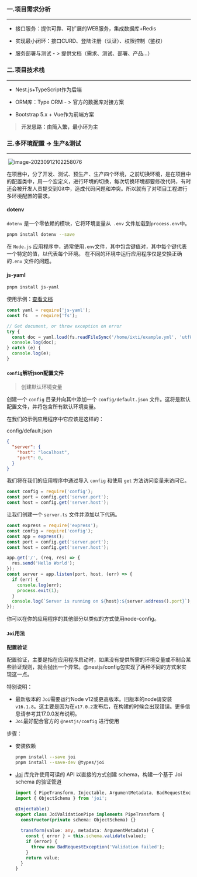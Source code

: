 ### 一.项目需求分析

------



- 接口服务：提供可靠、可扩展的WEB服务，集成数据库+Redis

- 实现最小闭环：接口CURD、登陆注册（认证）、权限控制（鉴权）

- 服务部署与测试 - > 提供文档（需求、测试、部署、产品...）

  

### 二.项目技术栈

------



- Nest.js+TypeScript作为后端

- ORM库：Type ORM - > 官方的数据库对接方案
  
- Bootstrap 5.x + Vue作为前端方案

> **开发思路：由简入繁，最小环为主**



###  三.多环境配置 -> 生产&测试 

------

​	![image-20230912102258076](https://cdn.staticaly.com/gh/zhu325/markdown-img@main/blog/image-20230912102258076.png)

在项目中，分了开发、测试、预生产、生产四个环境，之前切换环境，是在项目中的配置类中，用一个宏定义，进行环境的切换，每次切换环境都要修改代码，有时还会被开发人员提交到Git中，造成代码问题和冲突。所以就有了对项目工程进行多环境配置的需求。


#### dotenv

`dotenv` 是一个零依赖的模块，它将环境变量从` .env` 文件加载到` process.env `中。

```bash
pnpm install dotenv --save
```

在 `Node.js` 应用程序中，通常使用` .env `文件，其中包含键值对，其中每个键代表一个特定的值，以代表每个环境。 在不同的环境中运行应用程序仅是交换正确的`.env` 文件的问题。



#### js-yaml

```bash
pnpm install js-yaml
```

使用示例：[查看文档](https://www.npmjs.com/package/js-yaml)

```typescript
const yaml = require('js-yaml');
const fs   = require('fs');

// Get document, or throw exception on error
try {
  const doc = yaml.load(fs.readFileSync('/home/ixti/example.yml', 'utf8'));
  console.log(doc);
} catch (e) {
  console.log(e);
}
```



#### `config`解析json配置文件

> 创建默认环境变量

创建一个 `config` 目录并向其中添加一个 `config/default.json` 文件。这将是默认配置文件，并将包含所有默认环境变量。

在我们的示例应用程序中它应该是这样的：

config/default.json

```json
{
  "server": {
    "host": "localhost",
    "port": 0,
  }
}
```

我们将在我们的应用程序中通过导入 `config` 和使用 `get` 方法访问变量来访问它。

```typescript
const config = require('config');
const port = config.get('server.port');
const host = config.get('server.host');
```

让我们创建一个 `server.ts` 文件并添加以下代码。

```typescript
const express = require('express');
const config = require('config');
const app = express();
const port = config.get('server.port');
const host = config.get('server.host');

app.get('/', (req, res) => {
  res.send('Hello World');
});
const server = app.listen(port, host, (err) => {
  if (err) {
    console.log(err);
    process.exit(1);
  }
  console.log(`Server is running on ${host}:${server.address().port}`);
});
```

你可以在你的应用程序的其他部分以类似的方式使用node-config。



#### `Joi`用法

**配置验证**

配置验证，主要是指在应用程序启动时，如果没有提供所需的环境变量或不制合某些验证规则，就会抛出一个异常。@nestjs/config包实现了两种不同的方式米实现这一点。

特别说明：

- 最新版本的 `Joi`需要运行Node v12或更高版本。旧版本的node请安装`v16.1.8`。这主要是因为在`v17.0.2`发布后，在构建的时候会出现错误。更多信息请参考其17.0.0发布说明。
- `Joi`最好配合官方的 `@nestjs/config` 进行使用

步骤：

- 安装依赖

  ```bash
  pnpm install --save joi
  pnpm install --save-dev @types/joi
  ```

- [Joi](https://github.com/sideway/joi) 库允许使用可读的 API 以直接的方式创建 schema，构建一个基于 Joi schema 的验证管道

  ```typescript
  import { PipeTransform, Injectable, ArgumentMetadata, BadRequestException } from '@nestjs/common';
  import { ObjectSchema } from 'joi';
  
  @Injectable()
  export class JoiValidationPipe implements PipeTransform {
    constructor(private schema: ObjectSchema) {}
    
    transform(value: any, metadata: ArgumentMetadata) {
      const { error } = this.schema.validate(value);
      if (error) {
        throw new BadRequestException('Validation failed');
      }
      return value;
    }
  }
  ```

  








